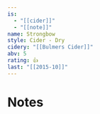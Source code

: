 ```yaml
---
is:
  - "[[cider]]"
  - "[[note]]"
name: Strongbow
style: Cider - Dry
cidery: "[[Bulmers Cider]]"
abv: 5
rating: 👍
last: "[[2015-10]]"
---
```

# Notes

